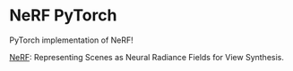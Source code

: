 # NeRF PyTorch

PyTorch implementation of NeRF!

[NeRF](https://arxiv.org/abs/2003.08934): Representing Scenes as Neural Radiance Fields for View Synthesis.
